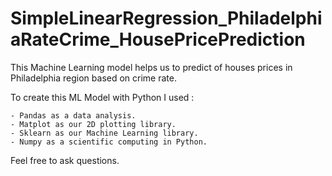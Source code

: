 # SimpleLinearRegression_PhiladelphiaRateCrime_HousePricePrediction
This Machine Learning model helps us to predict of houses prices in Philadelphia region based on crime rate.

To create this ML Model with Python I used :

    - Pandas as a data analysis.
    - Matplot as our 2D plotting library.
    - Sklearn as our Machine Learning library.
    - Numpy as a scientific computing in Python. 
    
Feel free to ask questions.
